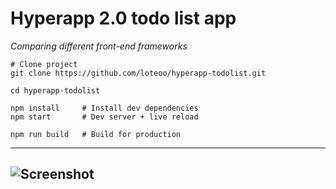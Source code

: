 # Hyperapp 2.0 todo list app
*Comparing different front-end frameworks*  

```
# Clone project
git clone https://github.com/loteoo/hyperapp-todolist.git

cd hyperapp-todolist

npm install     # Install dev dependencies
npm start       # Dev server + live reload
```

```
npm run build   # Build for production
```

---
![Screenshot](https://raw.githubusercontent.com/loteoo/hyperapp-todolist/master/src/assets/screenshot.png)
---